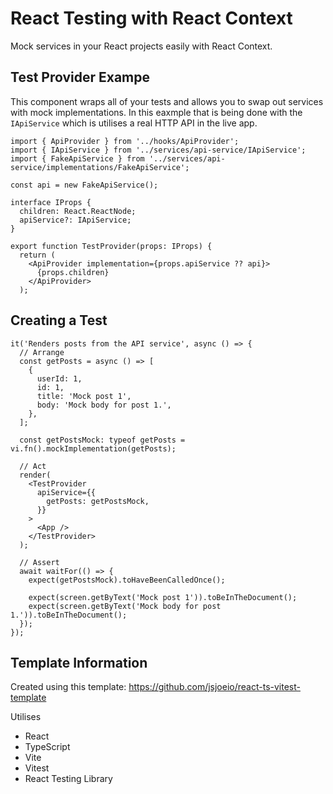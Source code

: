 # React Testing with React Context

Mock services in your React projects easily with React Context.

## Test Provider Exampe

This component wraps all of your tests and allows you to swap out services with mock implementations. In this eaxmple that is being done with the `IApiService` which is utilises a real HTTP API in the live app.

```tsx
import { ApiProvider } from '../hooks/ApiProvider';
import { IApiService } from '../services/api-service/IApiService';
import { FakeApiService } from '../services/api-service/implementations/FakeApiService';

const api = new FakeApiService();

interface IProps {
  children: React.ReactNode;
  apiService?: IApiService;
}

export function TestProvider(props: IProps) {
  return (
    <ApiProvider implementation={props.apiService ?? api}>
      {props.children}
    </ApiProvider>
  );
```

## Creating a Test

```tsx
it('Renders posts from the API service', async () => {
  // Arrange
  const getPosts = async () => [
    {
      userId: 1,
      id: 1,
      title: 'Mock post 1',
      body: 'Mock body for post 1.',
    },
  ];

  const getPostsMock: typeof getPosts = vi.fn().mockImplementation(getPosts);

  // Act
  render(
    <TestProvider
      apiService={{
        getPosts: getPostsMock,
      }}
    >
      <App />
    </TestProvider>
  );

  // Assert
  await waitFor(() => {
    expect(getPostsMock).toHaveBeenCalledOnce();

    expect(screen.getByText('Mock post 1')).toBeInTheDocument();
    expect(screen.getByText('Mock body for post 1.')).toBeInTheDocument();
  });
});
```

## Template Information

Created using this template: https://github.com/jsjoeio/react-ts-vitest-template

Utilises

- React
- TypeScript
- Vite
- Vitest
- React Testing Library

